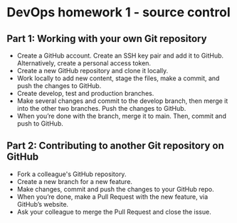 
# DevOps homework 1 - source control
## Part 1: Working with your own Git repository

- Create a GitHub account. Create an SSH key pair and add it to GitHub. Alternatively, create a personal access token.
- Create a new GitHub repository and clone it locally.
- Work locally to add new content, stage the files, make a commit, and push the changes to GitHub.
- Create develop, test and production branches.
- Make several changes and commit to the develop branch, then merge it into the other two branches. Push the changes to GitHub.
- When you’re done with the branch, merge it to main. Then, commit and push to GitHub.

## Part 2: Contributing to another Git repository on GitHub

- Fork a colleague's GitHub repository.
- Create a new branch for a new feature.
- Make changes, commit and push the changes to your GitHub repo.
- When you’re done, make a Pull Request with the new feature, via GitHub’s website.
- Ask your colleague to merge the Pull Request and close the issue.
